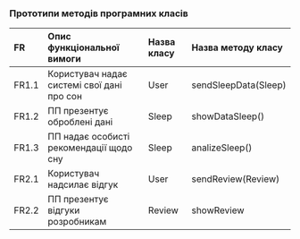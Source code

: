 ### Прототипи методів програмних класів

|FR     |Опис функціональної вимоги|Назва класу|Назва методу класу
|:-     |:-                        |:-         |:-
|FR1.1  |Користувач надає системі свої дані про сон |User|sendSleepData(Sleep)
|FR1.2  |ПП презентує оброблені дані |Sleep|showDataSleep()
|FR1.3  |ПП надає особисті рекомендації щодо сну |Sleep|analizeSleep()
|FR2.1  |Користувач надсилає відгук |User|sendReview(Review)
|FR2.2  |ПП презентує відгуки розробникам |Review|showReview
